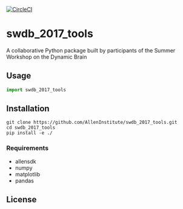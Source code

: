 [![CircleCI](https://circleci.com/gh/AllenInstitute/swdb_2017_tools.svg?style=svg)](https://circleci.com/gh/AllenInstitute/swdb_2017_tools)
# swdb_2017_tools

A collaborative Python package built by participants of the Summer Workshop on the Dynamic Brain

## Usage

```Python
import swdb_2017_tools
```

## Installation

```
git clone https://github.com/AllenInstitute/swdb_2017_tools.git
cd swdb_2017_tools
pip install -e ./
```

### Requirements

- allensdk
- numpy
- matplotlib
- pandas

## License
